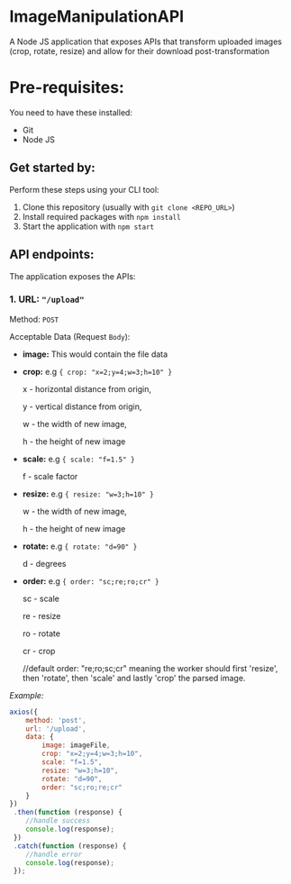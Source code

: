 # ImageManipulationAPI
A Node JS application that exposes APIs that transform uploaded images (crop, rotate, resize) and allow for their download post-transformation

# Pre-requisites:
You need to have these installed:
- Git
- Node JS


## Get started by:
Perform these steps using your CLI tool:
1. Clone this repository (usually with `git clone <REPO_URL>`)
2. Install required packages with `npm install`
3. Start the application with `npm start`


## API endpoints:
The application exposes the APIs:

### 1. URL: `"/upload"`

Method: `POST`

Acceptable Data (Request `Body`):

+ **image:** This would contain the file data
+ **crop:** e.g `{ crop: "x=2;y=4;w=3;h=10" }`

    x - horizontal distance from origin,
    
    y - vertical distance from origin,
    
    w - the width of new image,
    
    h - the height of new image
    
+ **scale:** e.g `{ scale: "f=1.5" }`

    f - scale factor
    
+ **resize:** e.g `{ resize: "w=3;h=10" }`

    w - the width of new image,
    
    h - the height of new image
    
+ **rotate:** e.g `{ rotate: "d=90" }`

    d - degrees
    
+ **order:** e.g `{ order: "sc;re;ro;cr" }`

    sc - scale
    
    re - resize
    
    ro - rotate
    
    cr - crop
    
    //default order: "re;ro;sc;cr" meaning the worker should first 'resize', then 'rotate', then 'scale' and lastly 'crop' the parsed image.

*Example:*
```javascript
axios({
    method: 'post',
    url: '/upload',
    data: {
        image: imageFile,
        crop: "x=2;y=4;w=3;h=10",
        scale: "f=1.5",
        resize: "w=3;h=10",
        rotate: "d=90",
        order: "sc;ro;re;cr"
    }
})
 .then(function (response) {
    //handle success
    console.log(response);
 })
 .catch(function (response) {
    //handle error
    console.log(response);
 });
```
